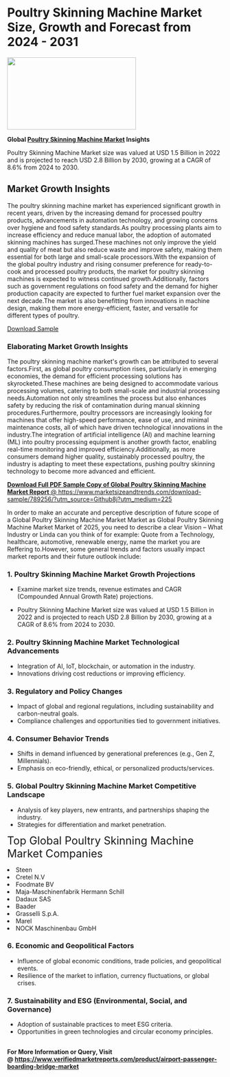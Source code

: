 <H1>Poultry Skinning Machine Market Size, Growth and Forecast from 2024 - 2031</H1><img class="aligncenter size-medium wp-image-584254" src="https://thirdeyenews.in/wp-content/uploads/2024/09/Global-Market-Research-300x168.jpeg" alt="" width="300" height="168" /><p><strong>Global&nbsp;<a href="https://www.marketsizeandtrends.com/download-sample/789256/?utm_source=Github8j?utm_medium=225">Poultry Skinning Machine Market</a> Insights</strong></p><p>Poultry Skinning Machine Market size was valued at USD 1.5 Billion in 2022 and is projected to reach USD 2.8 Billion by 2030, growing at a CAGR of 8.6% from 2024 to 2030.</p><p><h2>Market Growth Insights</h2> <p>The poultry skinning machine market has experienced significant growth in recent years, driven by the increasing demand for processed poultry products, advancements in automation technology, and growing concerns over hygiene and food safety standards.As poultry processing plants aim to increase efficiency and reduce manual labor, the adoption of automated skinning machines has surged.These machines not only improve the yield and quality of meat but also reduce waste and improve safety, making them essential for both large and small-scale processors.With the expansion of the global poultry industry and rising consumer preference for ready-to-cook and processed poultry products, the market for poultry skinning machines is expected to witness continued growth.Additionally, factors such as government regulations on food safety and the demand for higher production capacity are expected to further fuel market expansion over the next decade.The market is also benefitting from innovations in machine design, making them more energy-efficient, faster, and versatile for different types of poultry.</p> <p><a href="sample-link">Download Sample</a></p> <h3>Elaborating Market Growth Insights</h3> <p>The poultry skinning machine market's growth can be attributed to several factors.First, as global poultry consumption rises, particularly in emerging economies, the demand for efficient processing solutions has skyrocketed.These machines are being designed to accommodate various processing volumes, catering to both small-scale and industrial processing needs.Automation not only streamlines the process but also enhances safety by reducing the risk of contamination during manual skinning procedures.Furthermore, poultry processors are increasingly looking for machines that offer high-speed performance, ease of use, and minimal maintenance costs, all of which have driven technological innovations in the industry.The integration of artificial intelligence (AI) and machine learning (ML) into poultry processing equipment is another growth factor, enabling real-time monitoring and improved efficiency.Additionally, as more consumers demand higher quality, sustainably processed poultry, the industry is adapting to meet these expectations, pushing poultry skinning technology to become more advanced and efficient.</p> <p><a href="more-link"></p><p><span class=""><strong>Download Full PDF Sample Copy of Global Poultry Skinning Machine Market Report</strong> @ <a href="https://www.marketsizeandtrends.com/download-sample/789256/?utm_source=Github8j?utm_medium=225" target="_blank">https://www.marketsizeandtrends.com/download-sample/789256/?utm_source=Github8j?utm_medium=225</a></span></p><p>In order to make an accurate and perceptive description of future scope of a Global&nbsp;Poultry Skinning Machine Market Market as Global&nbsp;Poultry Skinning Machine Market Market of 2025, you need to describe a clear Vision &ndash; What Industry or Linda can you think of for example: Quote from a Technology, healthcare, automotive, renewable energy, name the market you are Reffering to.However, some general trends and factors usually impact market reports and their future outlook include:</p><h3>1.&nbsp;<strong>Poultry Skinning Machine Market Growth Projections</strong></h3><ul><li>Examine market size trends, revenue estimates and CAGR (Compounded Annual Growth Rate) projections.</li><li><p>Poultry Skinning Machine Market size was valued at USD 1.5 Billion in 2022 and is projected to reach USD 2.8 Billion by 2030, growing at a CAGR of 8.6% from 2024 to 2030.</p></li></ul><h3>2.&nbsp;<strong>Poultry Skinning Machine Market Technological Advancements</strong></h3><ul><li>Integration of AI, IoT, blockchain, or automation in the industry.</li><li>Innovations driving cost reductions or improving efficiency.</li></ul><h3>3.&nbsp;<strong>Regulatory and Policy Changes</strong></h3><ul><li>Impact of global and regional regulations, including sustainability and carbon-neutral goals.</li><li>Compliance challenges and opportunities tied to government initiatives.</li></ul><h3>4.&nbsp;<strong>Consumer Behavior Trends</strong></h3><ul><li>Shifts in demand influenced by generational preferences (e.g., Gen Z, Millennials).</li><li>Emphasis on eco-friendly, ethical, or personalized products/services.</li></ul><h3>5.&nbsp;<strong>Global Poultry Skinning Machine Market Competitive Landscape</strong></h3><ul><li>Analysis of key players, new entrants, and partnerships shaping the industry.</li><li>Strategies for differentiation and market penetration.</li></ul><p data-pm-slice="1 1 []"><span style="color: inherit; font-family: inherit; font-size: 25px;">Top Global Poultry Skinning Machine Market Companies</span></p><div class="" data-test-id=""><p><li>Steen</li><li> Cretel N.V</li><li> Foodmate BV</li><li> Maja-Maschinenfabrik Hermann Schill</li><li> Dadaux SAS</li><li> Baader</li><li> Grasselli S.p.A.</li><li> Marel</li><li> NOCK Maschinenbau GmbH</li></p></div><h3>6.&nbsp;<strong>Economic and Geopolitical Factors</strong></h3><ul><li>Influence of global economic conditions, trade policies, and geopolitical events.</li><li>Resilience of the market to inflation, currency fluctuations, or global crises.</li></ul><h3>7.&nbsp;<strong>Sustainability and ESG (Environmental, Social, and Governance)</strong></h3><ul><li>Adoption of sustainable practices to meet ESG criteria.</li><li>Opportunities in green technologies and circular economy principles.</li></ul><h2><strong style="font-size: 14px;">For More Information or Query, Visit @&nbsp;</strong><a style="background-color: #ffffff; font-size: 14px;" href="https://www.marketsizeandtrends.com/report/poultry-skinning-machine-market/" target="_blank">https://www.verifiedmarketreports.com/product/airport-passenger-boarding-bridge-market</a></h2>